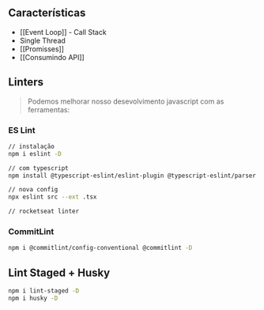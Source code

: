 
## Características

- [[Event Loop]] - Call Stack
- Single Thread
- [[Promisses]]
- [[Consumindo API]]

## Linters

> Podemos melhorar nosso desevolvimento javascript com as ferramentas:

### ES Lint

```bash
// instalação
npm i eslint -D

// com typescript
npm install @typescript-eslint/eslint-plugin @typescript-eslint/parser eslint-plugin-react -D

// nova config
npx eslint src --ext .tsx

// rocketseat linter

```
### CommitLint

```bash
npm i @commitlint/config-conventional @commitlint -D
```

## Lint Staged + Husky

```bash
npm i lint-staged -D
npm i husky -D
```